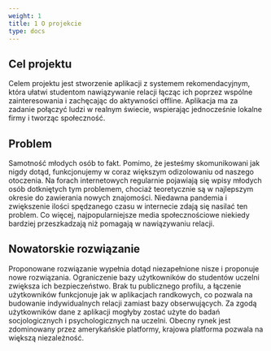 ```yaml
---
weight: 1
title: 1 O projekcie 
type: docs
---
```


## Cel projektu

Celem projektu jest stworzenie aplikacji z systemem rekomendacyjnym, która
ułatwi studentom nawiązywanie relacji łącząc ich poprzez wspólne
zainteresowania i zachęcając do aktywności offline. Aplikacja ma za zadanie
połączyć ludzi w realnym świecie, wspierając jednocześnie lokalne firmy i
tworząc społeczność.

## Problem

Samotność młodych osób to fakt. Pomimo, że jesteśmy skomunikowani jak
nigdy dotąd, funkcjonujemy w coraz większym odizolowaniu od naszego
otoczenia. Na forach internetowych regularnie pojawiają się wpisy młodych
osób dotkniętych tym problemem, chociaż teoretycznie są w najlepszym okresie
do zawierania nowych znajomości. Niedawna pandemia i zwiększenie ilości
spędzanego czasu w internecie zdają się nasilać ten problem. Co więcej,
najpopularniejsze media społecznościowe niekiedy bardziej przeszkadzają niż
pomagają w nawiązywaniu relacji.

## Nowatorskie rozwiązanie

Proponowane rozwiązanie wypełnia dotąd niezapełnione nisze i proponuje
nowe rozwiązania.
Ograniczenie bazy użytkowników do studentów uczelni zwiększa ich
bezpieczeństwo. Brak tu publicznego profilu, a łączenie użytkowników
funkcjonuje jak w aplikacjach randkowych, co pozwala na budowanie
indywidualnych relacji zamiast bazy obserwujących.
Za zgodą użytkowników dane z aplikacji mogłyby zostać użyte do badań
socjologicznych i psychologicznych na uczelni.
Obecny rynek jest zdominowany przez amerykańskie platformy, krajowa
platforma pozwala na większą niezależność.
